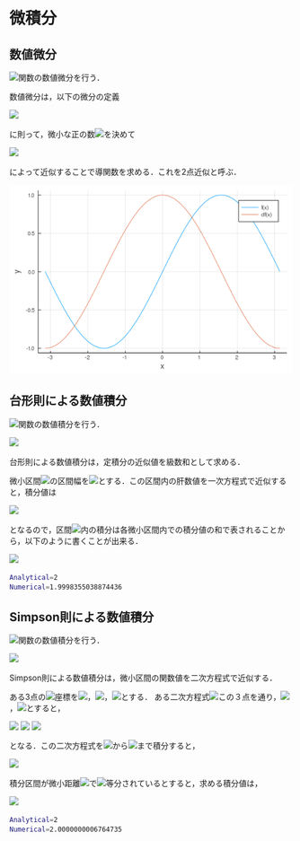 # 微積分

## 数値微分

<img src="https://latex.codecogs.com/gif.latex?\sin">関数の数値微分を行う．

数値微分は，以下の微分の定義

<img src="https://latex.codecogs.com/gif.latex?f'(x)=\lim_{h\to0}\frac{f(x+h)-f(x)}{h}">

に則って，微小な正の数<img src="https://latex.codecogs.com/gif.latex?h">を決めて

<img src="https://latex.codecogs.com/gif.latex?f'(x)=\frac{f(x+h)-f(x)}{h}">

によって近似することで導関数を求める．これを2点近似と呼ぶ．

![](numerical_differentiation.png)

## 台形則による数値積分

<img src="https://latex.codecogs.com/gif.latex?\sin">関数の数値積分を行う．

<img src="https://latex.codecogs.com/gif.latex?\int^\pi_0\sin(x)dx">

台形則による数値積分は，定積分の近似値を級数和として求める．

微小区間<img src="https://latex.codecogs.com/gif.latex?[x_0,x_1]">の区間幅を<img src="https://latex.codecogs.com/gif.latex?h">とする．この区間内の肝数値を一次方程式で近似すると，積分値は

<img src="https://latex.codecogs.com/gif.latex?\int^{x_1}_{x_0}f(x)dx=\frac{h}{2}(f(x_0)+f(x_1))">

となるので，区間<img src="https://latex.codecogs.com/gif.latex?[a,b]">内の積分は各微小区間内での積分値の和で表されることから，以下のように書くことが出来る．

<img src="https://latex.codecogs.com/gif.latex?\int^b_af(x)dx=\frac{h}{2}(f(x_0)+f(x_1))+\frac{h}{2}(f(x_1)+f(x_2))+\cdots\\=\frac{h}{2}(f(x_0)+2f(x_1)+\cdots+f(x_n))">

```bash
Analytical=2
Numerical=1.9998355038874436
```

## Simpson則による数値積分

<img src="https://latex.codecogs.com/gif.latex?\sin">関数の数値積分を行う．

<img src="https://latex.codecogs.com/gif.latex?\int^\pi_0\sin(x)dx">

Simpson則による数値積分は，微小区間の関数値を二次方程式で近似する．

ある3点の<img src="https://latex.codecogs.com/gif.latex?y">座標を<img src="https://latex.codecogs.com/gif.latex?f(x_0)=y_0">，<img src="https://latex.codecogs.com/gif.latex?f(x_1)=y_1">，<img src="https://latex.codecogs.com/gif.latex?f(x_2)=y_2">とする．
ある二次方程式<img src="https://latex.codecogs.com/gif.latex?y=ax^2+bx+c">この３点を通り，<img src="https://latex.codecogs.com/gif.latex?x_2-x_1=h">，<img src="https://latex.codecogs.com/gif.latex?x_1-x_0=h">とすると，

<img src="https://latex.codecogs.com/gif.latex?a=\frac{y_0-2y_1+y_2}{2h^2}">

<img src="https://latex.codecogs.com/gif.latex?b=\frac{-(x_1+x_2)y_0+2(x_2+x_0)y_1-(x_0+x_1)y_2}{2h^2}">

<img src="https://latex.codecogs.com/gif.latex?c=\frac{x_1x_2y_0-2x_2x_0y_1+x_0x_1y_2}{2h^2}">

となる．この二次方程式を<img src="https://latex.codecogs.com/gif.latex?x_0">から<img src="https://latex.codecogs.com/gif.latex?x_2">まで積分すると，

<img src="https://latex.codecogs.com/gif.latex?\int^{x_2}_{x_0}(ax^2+bx+c)dx\\=\frac{a}{3}(x_2^3-x_0^3)+\frac{b}{2}(x_2^2-x_0^2)+c(x_2-x_0)\\=\frac{h}{3}(y_0+4y_1+y_2)">

積分区間が微小距離<img src="https://latex.codecogs.com/gif.latex?h">で<img src="https://latex.codecogs.com/gif.latex?2n">等分されているとすると，求める積分値は，

<img src="https://latex.codecogs.com/gif.latex?\int^b_af(x)dx=\frac{h}{3}(y_0+4_y_1+2_y_2+4y_3+2y_4+\cdots2y_{n-2}+4y_{2n-1}+y_{2n})">

```bash
Analytical=2
Numerical=2.0000000006764735
```